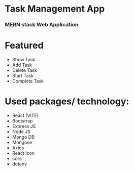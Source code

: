 #  Task Management App 
### MERN stack Web Application 
#


# Featured
- Show Task
- Add Task
- Delete Task
- Start Task
- Complete Task

# Used packages/ technology:
- React (VITE)
- Bootstrap
- Express JS
- Node JS
- Mongo DB
- Mongose
- Axios
- React Icon
- cors
- dotenv
